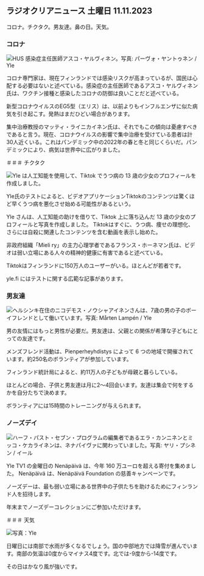 ## ラジオクリアニュース 土曜日 11.11.2023

コロナ。チクタク。男友達。鼻の日。天気。

### コロナ

![HUS 感染症主任医師アスコ・ヤルヴィネン。写真: パーヴォ・ヤントゥネン / Yle](https://images.cdn.yle.fi/image/upload/c_crop,h_3027,w_5382,x_0,y_311/ar_1.7777777777777777,c_fill,g_faces,h_675,w_1200/dpr_1.0/q_auto:eco/f_auto/fl_lossy/v1699692578/39-1199235654f3bb0eba14)

コロナ専門家は、現在フィンランドでは感染リスクが高まっているが、国民は心配する必要はないと述べている。感染症の主任医師であるアスコ・ヤルヴィネン氏は、ワクチン接種と感染したコロナの防御は良いことだと述べている。

新型コロナウイルスのEG5型（エリス）は、以前よりもインフルエンザに似た病気を引き起こす。発熱はまだひどい場合があります。

集中治療教授のマッティ・ライニカイネン氏は、それでもこの傾向は憂慮すべきであると言う。現在、コロナウイルスの影響で集中治療を受けている患者は計30人近くいる。これはパンデミック中の2022年の春と冬と同じくらいだ。パンデミックにより、病気は世界中に広がりました。

＃＃＃ チクタク

![Yle は人工知能を使用して、Tiktok でうつ病の 13 歳の少女のプロフィールを作成しました。 ](https://images.cdn.yle.fi/image/upload/c_crop,h_2955,w_5255,x_371,y_789/ar_1.7777777777777777,c_fill,g_faces,h_675,w_1200/dpr_1.0/q_auto:eco/f_auto/fl_lossy/v1697625813/39-1187987652fb3e8a7ce7)

Yle氏のテストによると、ビデオアプリケーションTiktokのコンテンツは驚くほど早くうつ病を悪化させ始める可能性があるという。

Yle さんは、人工知能の助けを借りて、Tiktok 上に落ち込んだ 13 歳の少女のプロフィールと写真を作成しました。 Tiktokはすぐに、うつ病、痩せの理想化、さらには自殺に関連したコンテンツを含む動画を表示し始めた。

非政府組織「Mieli ry」の主力心理学者であるフランス・ホーネマン氏は、ビデオは弱い立場にある人々の精神的健康に有害であると述べている。

Tiktokはフィンランドに150万人のユーザーがいる。ほとんどが若者です。

yle.fi にはテストに関する広範な記事があります。

### 男友達

![ヘルシンキ在住のニコデモス・ノウシャアイネンさんは、7歳の男の子のボーイフレンドとして働いています。写真: Mårten Lampén / Yle](https://images.cdn.yle.fi/image/upload/c_crop,h_2250,w_4000,x_0,y_150/ar_1.7777777777777777,c_fill,g_faces,h_675,w_1200/dpr_1.0/q_auto:eco/f_auto/fl_lossy/v1699361417/39-1197061654a30293868a)

男の友情にはもっと男性が必要だ。男友達は、父親との関係が希薄な子どもにとっての友達です。

メンズフレンド活動は、Pienperheyhdistys によって 6 つの地域で開催されています。約250名のボランティアが参加しています。

フィンランド統計局によると、約11万人の子どもが母親と暮らしている。

ほとんどの場合、子供と男友達は月に2〜4回会います。友達は集会で何をするかを自分たちで決めます。

ボランティアには15時間のトレーニングが与えられます。

### ノーズデイ

![ハーフ・パスト・セブン・プログラムの編集者であるエラ・カンニネンとミッコ・ケカライネンは、ネナパイヴァに関わっていました。写真: ヤリ・プシネン / イール](https://images.cdn.yle.fi/image/upload/c_crop,h_3125,w_5557,x_0,y_126/ar_1.7777777777777777,c_fill,g_faces,h_675,w_1200/dpr_1.0/q_auto:eco/f_auto/fl_lossy/v1699531130/39-1198130654cc7a81d6f6)

Yle TV1 の金曜日の Nenäpäivä は、今年 160 万ユーロを超える寄付を集めました。 Nenäpäivä は、Nenäpäivä Foundation の慈善キャンペーンです。

ノーズデーは、最も弱い立場にある世界中の子供たちを助けるためにフィンランド人を招待します。

年末までノーズデーコレクションにご参加いただけます。

＃＃＃ 天気

![写真：Yle](https://images.cdn.yle.fi/image/upload/c_crop,h_1080,w_1919,x_0,y_0/ar_1.7777777777777777,c_fill,g_faces,h_675,w_1200/dpr_1.0/q_auto:eco/f_auto/fl_lossy/v1699717391/39-1199335654fa0f0a84d5)

日曜日には南部で水雨が多くなるでしょう。国の中部地方では降雪が進んでいます。南部の気温は0度からマイナス4度です。北では-9度から-14度です。

その日はかなり風が強いです。